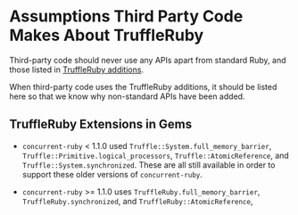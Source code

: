 # Assumptions Third Party Code Makes About TruffleRuby

Third-party code should never use any APIs apart from standard Ruby, and those
listed in [TruffleRuby additions](../user/truffleruby-additions.md).

When third-party code uses the TruffleRuby additions, it should be listed here
so that we know why non-standard APIs have been added.

## TruffleRuby Extensions in Gems

* `concurrent-ruby` < 1.1.0 used `Truffle::System.full_memory_barrier`,
  `Truffle::Primitive.logical_processors`,  `Truffle::AtomicReference`, and
  `Truffle::System.synchronized`. These are all still available in order to
  support these older versions of `concurrent-ruby`.

* `concurrent-ruby` >= 1.1.0 uses `TruffleRuby.full_memory_barrier`,
  `TruffleRuby.synchronized`, and `TruffleRuby::AtomicReference`, 
